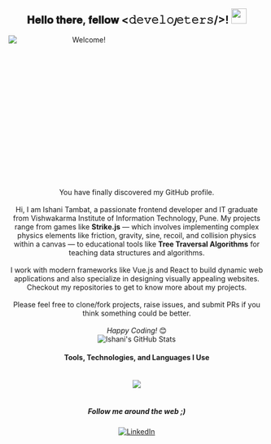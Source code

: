<style>
  .center-crop {
    display: inline-block;
    width: 300px; /* Set to desired width */
    height: 300px; /* Set to desired height */
    overflow: hidden;
    position: relative;
    text-align: center;
  }

  .center-crop img {
    position: absolute;
    top: 50%;
    left: 50%;
    transform: translate(-50%, -50%);
    min-width: 100%;
    min-height: 100%;
  }
</style>

<div align="center">
    <h2>𝐇𝐞𝐥𝐥𝐨 𝐭𝐡𝐞𝐫𝐞, 𝐟𝐞𝐥𝐥𝐨𝐰 <𝚍𝚎𝚟𝚎𝚕𝚘𝚥𝚎𝚝𝚎𝚛𝚜/>! <img src="https://tenor.com/blOVi.gif" width="30"></h2>
</div>

<div class="center-crop">
    <img src="https://media.giphy.com/media/v1.Y2lkPTc5MGI3NjExamdqYXF0dWs2ejB5cmF4YnUyZTZrM2lnZzBrMHp4d2IycHZ3YzgxcSZlcD12MV9pbnRlcm5hbF9naWZfYnlfaWQmY3Q9Zw/jkeA9bCKilZk9S1O9K/giphy.gif" alt="Welcome!"/>
</div>

<div align="center">
    You have finally discovered my GitHub profile. <br><br>
    Hi, I am Ishani Tambat, a passionate frontend developer and IT graduate from Vishwakarma Institute of Information Technology, Pune. My projects range from games like <strong>Strike.js</strong> — which involves implementing complex physics elements like friction, gravity, sine, recoil, and collision physics within a canvas — to educational tools like <strong>Tree Traversal Algorithms</strong> for teaching data structures and algorithms.
    <br><br>
    I work with modern frameworks like Vue.js and React to build dynamic web applications and also specialize in designing visually appealing websites. Checkout my repositories to get to know more about my projects.
    <br><br>
    Please feel free to clone/fork projects, raise issues, and submit PRs if you think something could be better.
    <br><br><i>Happy Coding!</i> 😊
</div>

<div align="center">
    <img align="center" src="https://github-readme-stats.vercel.app/api?username=ishanitambat23&show_icons=true&line_height=20&title_color=7A7ADB&icon_color=2234AE&text_color=D3D3D3&bg_color=0,000000,130F40" alt="Ishani's GitHub Stats">
    <br/>
    <h4 align="center">Tools, Technologies, and Languages I Use</h4>
    <br/>
    <div align="center">
        <img src="https://skillicons.dev/icons?i=html,css,react,vuejs,mysql,c,cpp,javascript,firebase,git,aws,bootstrap&perline=7">
        <br/><br/>
        <h5><i>Follow me around the web ;)</i></h5>
        <a href="https://www.linkedin.com/in/ishanitambat23/" target="_blank"><img src="https://img.shields.io/badge/LinkedIn-%230077B5.svg?&style=flat-square&logo=linkedin&logoColor=black" alt="LinkedIn"></a>
    </div>
</div>
